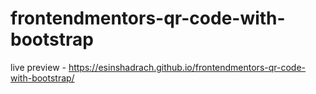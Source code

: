# frontendmentors-qr-code-with-bootstrap
live preview  - https://esinshadrach.github.io/frontendmentors-qr-code-with-bootstrap/
